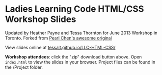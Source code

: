 Ladies Learning Code HTML/CSS Workshop Slides
=============================================
Updated by Heather Payne and Tessa Thornton for June 2013 Workshop in Toronto. Forked from [Pearl Chen's awesome original](https://github.com/pchen/LLC-HTML-CSS)

View slides online at [tessalt.github.io/LLC-HTML-CSS/](http://tessa-lt.github.io/LLC-HTML-CSS/)

**Workshop attendees**: click the "zip" download button above. Open `index.html` to view the slides in your browser. Project files can be found in the /Project folder.  
